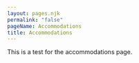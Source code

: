 ```yaml
---
layout: pages.njk
permalink: "false"
pageName: Accommodations
title: Accommodations
---
```

This is a test for the accommodations page.
